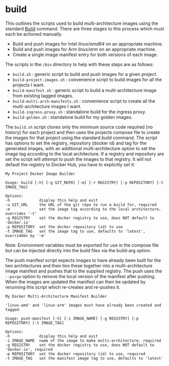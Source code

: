 # build

This outlines the scripts used to build multi-architecture images using the standard [Build](https://docs.docker.com/engine/reference/commandline/build/) 
command. There are three stages to this process which must each be actioned manually.

- Build and push images for Intel *linux/amd64* on an appropriate machine.
- Build and push images for Arm *linux/arm* on an appropriate machine.
- Create a single image manifest entry for both versions of each image.

The scripts in the `/bin` directory to help with these steps are as follows:

- `build.sh` : generic script to build and push images for a given project.
- `build-project-images.sh` : convenience script to build images for all the projects I want.
- `build-manifest.sh` : generic script to build a multi-architecture image from existing tagged images.
- `build-multi-arch-manifests.sh` : convenience script to create all the multi-architecture images I want.
- `build-ingress-proxy.sh` : standalone build for the ingress proxy.
- `build-golden.sh` : standalone build for my golden images.

The `build.sh` script clones only the minimum source code required (no history) for each project and then uses the projects compose 
file to create the images for that project using the standard *build* command. The script has options to set the registry, 
repository (docker id) and tag for the generated images, with an additional multi-architecture option to set the image tag 
according to the local architecture. If a registry and repository are set the script will attempt to push the images to that 
registry. It will not default the registry to Docker Hub, you have to explicitly set it:
```
My Project Docker Image Builder

Usage: build [-h] [-g GIT_REPO] [-m] [-r REGISTRY] [-p REPOSITORY] [-t IMAGE_TAG]

Options:
-h             display this help and exit
-u GIT_URL     the URL of the git repo to run a build for, required
-m             set the image tag according to the local architecture, overrides '-t'
-g REGISTRY    set the docker registry to use, does NOT default to 'docker.io'
-p REPOSITORY  set the docker repository (id) to use
-t IMAGE_TAG   set the image tag to use, defaults to 'latest', overridden by '-m'
```
Note: Environment variables must be exported for use in the compose file but can be injected directly into the build files via the
build-arg option.

The push manifest script expects images to have already been built for the two architectures and then ties these together into a 
multi-architecture image manifest and pushes that to the supplied registry. The push uses the `--purge` option to remove the local 
version of the manifest after pushing. When the images are updated the manifest can then be updated by rerunning this script which 
re-creates and re-pushes it.
```
My Docker Multi-Architecture Manifest Builder

'linux-amd' and 'linux-arm' images must have already been created and tagged.

Usage: push-manifest [-h] [-i IMAGE_NAME] [-g REGISTRY] [-p REPOSITORY] [-t IMAGE_TAG]

Options:
-h             display this help and exit
-i IMAGE_NAME  name of the image to make multi-architecture, required
-g REGISTRY    set the docker registry to use, does NOT default to 'docker.io', required
-p REPOSITORY  set the docker repository (id) to use, required
-t IMAGE_TAG   set the manifest image tag to use, defaults to 'latest'
```
